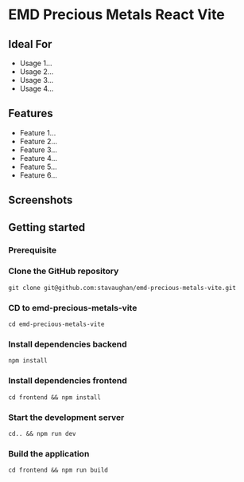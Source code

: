 # EMD Precious Metals React Vite

## Ideal For

- Usage 1...
- Usage 2...
- Usage 3...
- Usage 4...

## Features

- Feature 1...
- Feature 2...
- Feature 3...
- Feature 4...
- Feature 5...
- Feature 6...

## Screenshots

## Getting started

### Prerequisite

### Clone the GitHub repository

```shell
git clone git@github.com:stavaughan/emd-precious-metals-vite.git
```

### CD to emd-precious-metals-vite

```node
cd emd-precious-metals-vite
```

### Install dependencies backend

```node
npm install
```

### Install dependencies frontend

```node
cd frontend && npm install
```

### Start the development server

```node
cd.. && npm run dev
```

### Build the application

```node
cd frontend && npm run build
```

